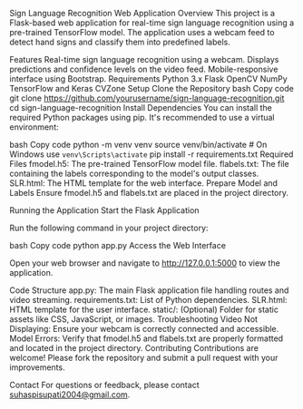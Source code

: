 Sign Language Recognition Web Application
Overview
This project is a Flask-based web application for real-time sign language recognition using a pre-trained TensorFlow model. The application uses a webcam feed to detect hand signs and classify them into predefined labels.

Features
Real-time sign language recognition using a webcam.
Displays predictions and confidence levels on the video feed.
Mobile-responsive interface using Bootstrap.
Requirements
Python 3.x
Flask
OpenCV
NumPy
TensorFlow and Keras
CVZone
Setup
Clone the Repository
bash
Copy code
git clone https://github.com/yourusername/sign-language-recognition.git
cd sign-language-recognition
Install Dependencies
You can install the required Python packages using pip. It's recommended to use a virtual environment:

bash
Copy code
python -m venv venv
source venv/bin/activate  # On Windows use `venv\Scripts\activate`
pip install -r requirements.txt
Required Files
fmodel.h5: The pre-trained TensorFlow model file.
flabels.txt: The file containing the labels corresponding to the model's output classes.
SLR.html: The HTML template for the web interface.
Prepare Model and Labels
Ensure fmodel.h5 and flabels.txt are placed in the project directory.

Running the Application
Start the Flask Application

Run the following command in your project directory:

bash
Copy code
python app.py
Access the Web Interface

Open your web browser and navigate to http://127.0.0.1:5000 to view the application.

Code Structure
app.py: The main Flask application file handling routes and video streaming.
requirements.txt: List of Python dependencies.
SLR.html: HTML template for the user interface.
static/: (Optional) Folder for static assets like CSS, JavaScript, or images.
Troubleshooting
Video Not Displaying: Ensure your webcam is correctly connected and accessible.
Model Errors: Verify that fmodel.h5 and flabels.txt are properly formatted and located in the project directory.
Contributing
Contributions are welcome! Please fork the repository and submit a pull request with your improvements.


Contact
For questions or feedback, please contact suhaspisupati2004@gmail.com.
